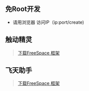 ## 免Root开发
 - 请用浏览器 访问IP（ip:port/create)

## 触动精灵
> [下载FreeSpace 框架](<https://github.com/ScriptDance/node/assert/FreeSpace.lua>)

## 飞天助手
> [下载FreeSpace 框架](<https://github.com/ScriptDance/node/assert/FreeSpace.t>)

